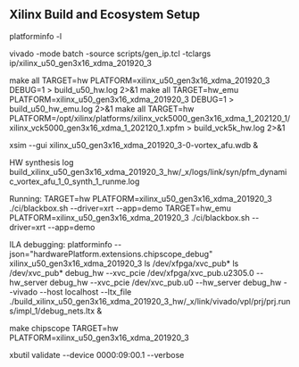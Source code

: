 ## Xilinx Build and Ecosystem Setup

platforminfo -l

vivado -mode batch -source scripts/gen_ip.tcl -tclargs ip/xilinx_u50_gen3x16_xdma_201920_3

make all TARGET=hw PLATFORM=xilinx_u50_gen3x16_xdma_201920_3 DEBUG=1 > build_u50_hw.log 2>&1
make all TARGET=hw_emu PLATFORM=xilinx_u50_gen3x16_xdma_201920_3 DEBUG=1 > build_u50_hw_emu.log 2>&1
make all TARGET=hw PLATFORM=/opt/xilinx/platforms/xilinx_vck5000_gen3x16_xdma_1_202120_1/xilinx_vck5000_gen3x16_xdma_1_202120_1.xpfm > build_vck5k_hw.log 2>&1

xsim --gui xilinx_u50_gen3x16_xdma_201920_3-0-vortex_afu.wdb &

HW synthesis log
build_xilinx_u50_gen3x16_xdma_201920_3_hw/_x/logs/link/syn/pfm_dynamic_vortex_afu_1_0_synth_1_runme.log

Running:
TARGET=hw PLATFORM=xilinx_u50_gen3x16_xdma_201920_3 ./ci/blackbox.sh --driver=xrt --app=demo
TARGET=hw_emu PLATFORM=xilinx_u50_gen3x16_xdma_201920_3 ./ci/blackbox.sh --driver=xrt --app=demo

ILA debugging:
platforminfo --json="hardwarePlatform.extensions.chipscope_debug" xilinx_u50_gen3x16_xdma_201920_3
ls /dev/xfpga/xvc_pub*
ls /dev/xvc_pub*
debug_hw --xvc_pcie /dev/xfpga/xvc_pub.u2305.0 --hw_server
debug_hw --xvc_pcie /dev/xvc_pub.u0 --hw_server
debug_hw --vivado --host localhost --ltx_file ./build_xilinx_u50_gen3x16_xdma_201920_3_hw/_x/link/vivado/vpl/prj/prj.runs/impl_1/debug_nets.ltx &

make chipscope TARGET=hw PLATFORM=xilinx_u50_gen3x16_xdma_201920_3

xbutil validate --device 0000:09:00.1 --verbose